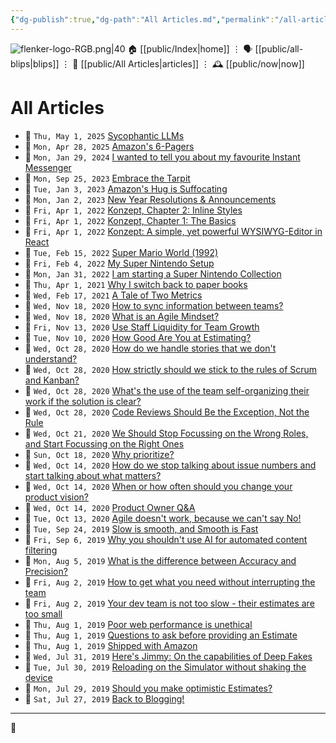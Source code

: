 ```yaml
---
{"dg-publish":true,"dg-path":"All Articles.md","permalink":"/all-articles/","title":"All Articles"}
---
```



<div class="transclusion internal-embed is-loaded"><div class="markdown-embed">




![flenker-logo-RGB.png|40](/img/user/attachments/flenker-logo-RGB.png)
🏠 [[public/Index\|home]]  ⋮ 🗣️ [[public/all-blips\|blips]] ⋮  📝 [[public/All Articles\|articles]]  ⋮ 🕰️ [[public/now\|now]]


</div></div>


# All Articles
<div><ul class="dataview list-view-ul"><li><span>📆 <code>Thu, May 1, 2025</code> <a data-tooltip-position="top" aria-label="public/Sycophantic LLMs" data-href="public/Sycophantic LLMs" href="public/Sycophantic LLMs" class="internal-link" target="_blank" rel="noopener nofollow">Sycophantic LLMs</a></span></li><li><span>📆 <code>Mon, Apr 28, 2025</code> <a data-tooltip-position="top" aria-label="public/Amazon 6 pager" data-href="public/Amazon 6 pager" href="public/Amazon 6 pager" class="internal-link" target="_blank" rel="noopener nofollow">Amazon's 6-Pagers</a></span></li><li><span>📆 <code>Mon, Jan 29, 2024</code> <a data-tooltip-position="top" aria-label="public/2024-01-29-my-favourite-messenger" data-href="public/2024-01-29-my-favourite-messenger" href="public/2024-01-29-my-favourite-messenger" class="internal-link" target="_blank" rel="noopener nofollow">I wanted to tell you about my favourite Instant Messenger</a></span></li><li><span>📆 <code>Mon, Sep 25, 2023</code> <a data-tooltip-position="top" aria-label="public/2023-09-25-embrace-the-tarpit" data-href="public/2023-09-25-embrace-the-tarpit" href="public/2023-09-25-embrace-the-tarpit" class="internal-link" target="_blank" rel="noopener nofollow">Embrace the Tarpit</a></span></li><li><span>📆 <code>Tue, Jan 3, 2023</code> <a data-tooltip-position="top" aria-label="public/2023-01-03-amazon-customer-service-suffocating" data-href="public/2023-01-03-amazon-customer-service-suffocating" href="public/2023-01-03-amazon-customer-service-suffocating" class="internal-link" target="_blank" rel="noopener nofollow">Amazon's Hug is Suffocating</a></span></li><li><span>📆 <code>Mon, Jan 2, 2023</code> <a data-tooltip-position="top" aria-label="public/2023-01-02-happy-new-year" data-href="public/2023-01-02-happy-new-year" href="public/2023-01-02-happy-new-year" class="internal-link" target="_blank" rel="noopener nofollow">New Year Resolutions &amp; Announcements</a></span></li><li><span>📆 <code>Fri, Apr 1, 2022</code> <a data-tooltip-position="top" aria-label="public/2022-04-01-konzept-chapter-2" data-href="public/2022-04-01-konzept-chapter-2" href="public/2022-04-01-konzept-chapter-2" class="internal-link" target="_blank" rel="noopener nofollow">Konzept, Chapter 2: Inline Styles</a></span></li><li><span>📆 <code>Fri, Apr 1, 2022</code> <a data-tooltip-position="top" aria-label="public/2022-04-01-konzept-chapter-1" data-href="public/2022-04-01-konzept-chapter-1" href="public/2022-04-01-konzept-chapter-1" class="internal-link" target="_blank" rel="noopener nofollow">Konzept, Chapter 1: The Basics</a></span></li><li><span>📆 <code>Fri, Apr 1, 2022</code> <a data-tooltip-position="top" aria-label="public/2022-04-01-konzept-introduction" data-href="public/2022-04-01-konzept-introduction" href="public/2022-04-01-konzept-introduction" class="internal-link" target="_blank" rel="noopener nofollow">Konzept: A simple, yet powerful WYSIWYG-Editor in React</a></span></li><li><span>📆 <code>Tue, Feb 15, 2022</code> <a data-tooltip-position="top" aria-label="public/2022-02-15-super-mario-world" data-href="public/2022-02-15-super-mario-world" href="public/2022-02-15-super-mario-world" class="internal-link" target="_blank" rel="noopener nofollow">Super Mario World (1992)</a></span></li><li><span>📆 <code>Fri, Feb 4, 2022</code> <a data-tooltip-position="top" aria-label="public/2022-02-04-snes-setup" data-href="public/2022-02-04-snes-setup" href="public/2022-02-04-snes-setup" class="internal-link" target="_blank" rel="noopener nofollow">My Super Nintendo Setup</a></span></li><li><span>📆 <code>Mon, Jan 31, 2022</code> <a data-tooltip-position="top" aria-label="public/2022-01-31-super-nintendo" data-href="public/2022-01-31-super-nintendo" href="public/2022-01-31-super-nintendo" class="internal-link" target="_blank" rel="noopener nofollow">I am starting a Super Nintendo Collection</a></span></li><li><span>📆 <code>Thu, Apr 1, 2021</code> <a data-tooltip-position="top" aria-label="public/2021-04-01-paper" data-href="public/2021-04-01-paper" href="public/2021-04-01-paper" class="internal-link" target="_blank" rel="noopener nofollow">Why I switch back to paper books</a></span></li><li><span>📆 <code>Wed, Feb 17, 2021</code> <a data-tooltip-position="top" aria-label="public/A Tale of Two Metrics" data-href="public/A Tale of Two Metrics" href="public/A Tale of Two Metrics" class="internal-link" target="_blank" rel="noopener nofollow">A Tale of Two Metrics</a></span></li><li><span>📆 <code>Wed, Nov 18, 2020</code> <a data-tooltip-position="top" aria-label="public/How to sync information between teams?" data-href="public/How to sync information between teams?" href="public/How to sync information between teams?" class="internal-link" target="_blank" rel="noopener nofollow">How to sync information between teams?</a></span></li><li><span>📆 <code>Wed, Nov 18, 2020</code> <a data-tooltip-position="top" aria-label="public/2020-11-18-what-is-an-agile-mindset" data-href="public/2020-11-18-what-is-an-agile-mindset" href="public/2020-11-18-what-is-an-agile-mindset" class="internal-link" target="_blank" rel="noopener nofollow">What is an Agile Mindset?</a></span></li><li><span>📆 <code>Fri, Nov 13, 2020</code> <a data-tooltip-position="top" aria-label="public/2020-11-13-staff-liquidity" data-href="public/2020-11-13-staff-liquidity" href="public/2020-11-13-staff-liquidity" class="internal-link" target="_blank" rel="noopener nofollow">Use Staff Liquidity for Team Growth</a></span></li><li><span>📆 <code>Tue, Nov 10, 2020</code> <a data-tooltip-position="top" aria-label="public/2020-11-10-how-good-are-you-at-estimating" data-href="public/2020-11-10-how-good-are-you-at-estimating" href="public/2020-11-10-how-good-are-you-at-estimating" class="internal-link" target="_blank" rel="noopener nofollow">How Good Are You at Estimating?</a></span></li><li><span>📆 <code>Wed, Oct 28, 2020</code> <a data-tooltip-position="top" aria-label="public/How do we handle stories that we don't understand?" data-href="public/How do we handle stories that we don't understand?" href="public/How do we handle stories that we don't understand?" class="internal-link" target="_blank" rel="noopener nofollow">How do we handle stories that we don't understand?</a></span></li><li><span>📆 <code>Wed, Oct 28, 2020</code> <a data-tooltip-position="top" aria-label="public/How strictly should we stick to the rules of Scrum and Kanban?" data-href="public/How strictly should we stick to the rules of Scrum and Kanban?" href="public/How strictly should we stick to the rules of Scrum and Kanban?" class="internal-link" target="_blank" rel="noopener nofollow">How strictly should we stick to the rules of Scrum and Kanban?</a></span></li><li><span>📆 <code>Wed, Oct 28, 2020</code> <a data-tooltip-position="top" aria-label="public/What's the use of the team self-organizing their work if the solution is clear?" data-href="public/What's the use of the team self-organizing their work if the solution is clear?" href="public/What's the use of the team self-organizing their work if the solution is clear?" class="internal-link" target="_blank" rel="noopener nofollow">What's the use of the team self-organizing their work if the solution is clear?</a></span></li><li><span>📆 <code>Wed, Oct 28, 2020</code> <a data-tooltip-position="top" aria-label="public/2020-10-28-code-reviews" data-href="public/2020-10-28-code-reviews" href="public/2020-10-28-code-reviews" class="internal-link" target="_blank" rel="noopener nofollow">Code Reviews Should Be the Exception, Not the Rule</a></span></li><li><span>📆 <code>Wed, Oct 21, 2020</code> <a data-tooltip-position="top" aria-label="public/2020-10-21-focus-on-the-right-roles" data-href="public/2020-10-21-focus-on-the-right-roles" href="public/2020-10-21-focus-on-the-right-roles" class="internal-link" target="_blank" rel="noopener nofollow">We Should Stop Focussing on the Wrong Roles, and Start Focussing on the Right Ones</a></span></li><li><span>📆 <code>Sun, Oct 18, 2020</code> <a data-tooltip-position="top" aria-label="public/Why prioritize?" data-href="public/Why prioritize?" href="public/Why prioritize?" class="internal-link" target="_blank" rel="noopener nofollow">Why prioritize?</a></span></li><li><span>📆 <code>Wed, Oct 14, 2020</code> <a data-tooltip-position="top" aria-label="public/How do we stop talking about issue numbers and start talking about what matters?" data-href="public/How do we stop talking about issue numbers and start talking about what matters?" href="public/How do we stop talking about issue numbers and start talking about what matters?" class="internal-link" target="_blank" rel="noopener nofollow">How do we stop talking about issue numbers and start talking about what matters?</a></span></li><li><span>📆 <code>Wed, Oct 14, 2020</code> <a data-tooltip-position="top" aria-label="public/When or how often should you change your product vision?" data-href="public/When or how often should you change your product vision?" href="public/When or how often should you change your product vision?" class="internal-link" target="_blank" rel="noopener nofollow">When or how often should you change your product vision?</a></span></li><li><span>📆 <code>Wed, Oct 14, 2020</code> <a data-tooltip-position="top" aria-label="public/Product Owner QA" data-href="public/Product Owner QA" href="public/Product Owner QA" class="internal-link" target="_blank" rel="noopener nofollow">Product Owner Q&amp;A</a></span></li><li><span>📆 <code>Tue, Oct 13, 2020</code> <a data-tooltip-position="top" aria-label="public/2020-10-13-we-cant-say-no" data-href="public/2020-10-13-we-cant-say-no" href="public/2020-10-13-we-cant-say-no" class="internal-link" target="_blank" rel="noopener nofollow">Agile doesn't work, because we can't say No!</a></span></li><li><span>📆 <code>Tue, Sep 24, 2019</code> <a data-tooltip-position="top" aria-label="public/Slow is Smooth" data-href="public/Slow is Smooth" href="public/Slow is Smooth" class="internal-link" target="_blank" rel="noopener nofollow">Slow is smooth, and Smooth is Fast</a></span></li><li><span>📆 <code>Fri, Sep 6, 2019</code> <a data-tooltip-position="top" aria-label="public/2019-09-06-why-ais-shouldnt-block." data-href="public/2019-09-06-why-ais-shouldnt-block." href="public/2019-09-06-why-ais-shouldnt-block." class="internal-link" target="_blank" rel="noopener nofollow">Why you shouldn't use AI for automated content filtering</a></span></li><li><span>📆 <code>Mon, Aug 5, 2019</code> <a data-tooltip-position="top" aria-label="public/2019-08-05-accuracy-vs-precision" data-href="public/2019-08-05-accuracy-vs-precision" href="public/2019-08-05-accuracy-vs-precision" class="internal-link" target="_blank" rel="noopener nofollow">What is the difference between Accuracy and Precision?</a></span></li><li><span>📆 <code>Fri, Aug 2, 2019</code> <a data-tooltip-position="top" aria-label="public/2019-08-02-how-to-get-what-you-need-without-interrupting" data-href="public/2019-08-02-how-to-get-what-you-need-without-interrupting" href="public/2019-08-02-how-to-get-what-you-need-without-interrupting" class="internal-link" target="_blank" rel="noopener nofollow">How to get what you need without interrupting the team</a></span></li><li><span>📆 <code>Fri, Aug 2, 2019</code> <a data-tooltip-position="top" aria-label="public/2019-08-02-your-estimates-are-too-small" data-href="public/2019-08-02-your-estimates-are-too-small" href="public/2019-08-02-your-estimates-are-too-small" class="internal-link" target="_blank" rel="noopener nofollow">Your dev team is not too slow - their estimates are too small</a></span></li><li><span>📆 <code>Thu, Aug 1, 2019</code> <a data-tooltip-position="top" aria-label="public/2019-08-01-poor-web-performance-is-unethical" data-href="public/2019-08-01-poor-web-performance-is-unethical" href="public/2019-08-01-poor-web-performance-is-unethical" class="internal-link" target="_blank" rel="noopener nofollow">Poor web performance is unethical</a></span></li><li><span>📆 <code>Thu, Aug 1, 2019</code> <a data-tooltip-position="top" aria-label="public/2019-08-01-questions-to-ask-before-estimating" data-href="public/2019-08-01-questions-to-ask-before-estimating" href="public/2019-08-01-questions-to-ask-before-estimating" class="internal-link" target="_blank" rel="noopener nofollow">Questions to ask before providing an Estimate</a></span></li><li><span>📆 <code>Thu, Aug 1, 2019</code> <a data-tooltip-position="top" aria-label="public/2019-08-01-shipped-with-amazon" data-href="public/2019-08-01-shipped-with-amazon" href="public/2019-08-01-shipped-with-amazon" class="internal-link" target="_blank" rel="noopener nofollow">Shipped with Amazon</a></span></li><li><span>📆 <code>Wed, Jul 31, 2019</code> <a data-tooltip-position="top" aria-label="public/2019-07-31-heres-jimmy-on-the-capabilities-of-deep-fakes" data-href="public/2019-07-31-heres-jimmy-on-the-capabilities-of-deep-fakes" href="public/2019-07-31-heres-jimmy-on-the-capabilities-of-deep-fakes" class="internal-link" target="_blank" rel="noopener nofollow">Here's Jimmy: On the capabilities of Deep Fakes</a></span></li><li><span>📆 <code>Tue, Jul 30, 2019</code> <a data-tooltip-position="top" aria-label="public/2019-07-30-reload-without-shake" data-href="public/2019-07-30-reload-without-shake" href="public/2019-07-30-reload-without-shake" class="internal-link" target="_blank" rel="noopener nofollow">Reloading on the Simulator without shaking the device</a></span></li><li><span>📆 <code>Mon, Jul 29, 2019</code> <a data-tooltip-position="top" aria-label="public/2019-07-29-should-you-make-optimistic-estimates" data-href="public/2019-07-29-should-you-make-optimistic-estimates" href="public/2019-07-29-should-you-make-optimistic-estimates" class="internal-link" target="_blank" rel="noopener nofollow">Should you make optimistic Estimates?</a></span></li><li><span>📆 <code>Sat, Jul 27, 2019</code> <a data-tooltip-position="top" aria-label="public/2019-07-27-back-to-blogging" data-href="public/2019-07-27-back-to-blogging" href="public/2019-07-27-back-to-blogging" class="internal-link" target="_blank" rel="noopener nofollow">Back to Blogging!</a></span></li></ul></div>

- - -
 
👾

